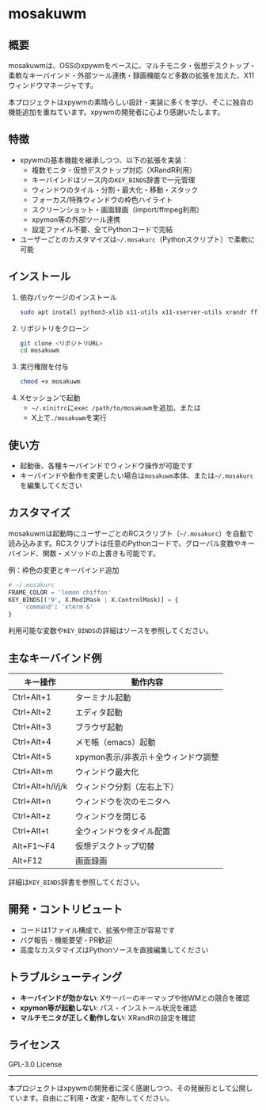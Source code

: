 # mosakuwm

## 概要
mosakuwmは、OSSのxpywmをベースに、マルチモニタ・仮想デスクトップ・柔軟なキーバインド・外部ツール連携・録画機能など多数の拡張を加えた、X11ウィンドウマネージャです。

本プロジェクトはxpywmの素晴らしい設計・実装に多くを学び、そこに独自の機能追加を重ねています。xpywmの開発者に心より感謝いたします。

## 特徴
- xpywmの基本機能を継承しつつ、以下の拡張を実装：
  - 複数モニタ・仮想デスクトップ対応（XRandR利用）
  - キーバインドはソース内の`KEY_BINDS`辞書で一元管理
  - ウィンドウのタイル・分割・最大化・移動・スタック
  - フォーカス/特殊ウィンドウの枠色ハイライト
  - スクリーンショット・画面録画（import/ffmpeg利用）
  - xpymon等の外部ツール連携
  - 設定ファイル不要、全てPythonコードで完結
- ユーザーごとのカスタマイズは`~/.mosakurc`（Pythonスクリプト）で柔軟に可能

## インストール
1. 依存パッケージのインストール
   ```sh
   sudo apt install python3-xlib x11-utils x11-xserver-utils xrandr ffmpeg pactl
   ```
2. リポジトリをクローン
   ```sh
   git clone <リポジトリURL>
   cd mosakuwm
   ```
3. 実行権限を付与
   ```sh
   chmod +x mosakuwm
   ```
4. Xセッションで起動
   - `~/.xinitrc`に`exec /path/to/mosakuwm`を追加、または
   - X上で`./mosakuwm`を実行

## 使い方
- 起動後、各種キーバインドでウィンドウ操作が可能です
- キーバインドや動作を変更したい場合は`mosakuwm`本体、または`~/.mosakurc`を編集してください

## カスタマイズ
mosakuwmは起動時にユーザーごとのRCスクリプト（`~/.mosakurc`）を自動で読み込みます。RCスクリプトは任意のPythonコードで、グローバル変数やキーバインド、関数・メソッドの上書きも可能です。

例：枠色の変更とキーバインド追加
```python
# ~/.mosakurc
FRAME_COLOR = 'lemon chiffon'
KEY_BINDS[('9', X.Mod1Mask | X.ControlMask)] = {
    'command': 'xterm &'
}
```

利用可能な変数や`KEY_BINDS`の詳細はソースを参照してください。

## 主なキーバインド例
| キー操作             | 動作内容                     |
|----------------------|------------------------------|
| Ctrl+Alt+1           | ターミナル起動               |
| Ctrl+Alt+2           | エディタ起動                 |
| Ctrl+Alt+3           | ブラウザ起動                 |
| Ctrl+Alt+4           | メモ帳（emacs）起動          |
| Ctrl+Alt+5           | xpymon表示/非表示＋全ウィンドウ調整 |
| Ctrl+Alt+m           | ウィンドウ最大化             |
| Ctrl+Alt+h/l/j/k     | ウィンドウ分割（左右上下）   |
| Ctrl+Alt+n           | ウィンドウを次のモニタへ      |
| Ctrl+Alt+z           | ウィンドウを閉じる           |
| Ctrl+Alt+t           | 全ウィンドウをタイル配置      |
| Alt+F1～F4           | 仮想デスクトップ切替         |
| Alt+F12              | 画面録画                     |

詳細は`KEY_BINDS`辞書を参照してください。

## 開発・コントリビュート
- コードは1ファイル構成で、拡張や修正が容易です
- バグ報告・機能要望・PR歓迎
- 高度なカスタマイズはPythonソースを直接編集してください

## トラブルシューティング
- **キーバインドが効かない**: Xサーバーのキーマップや他WMとの競合を確認
- **xpymon等が起動しない**: パス・インストール状況を確認
- **マルチモニタが正しく動作しない**: XRandRの設定を確認

## ライセンス
GPL-3.0 License

---

本プロジェクトはxpywmの開発者に深く感謝しつつ、その発展形として公開しています。自由にご利用・改変・配布してください。

